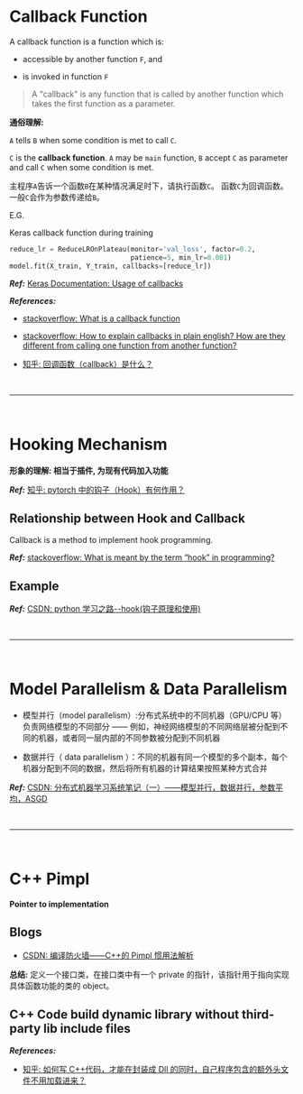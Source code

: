 # Callback Function

A callback function is a function which is:

- accessible by another function `F`, and

- is invoked in function `F`

> A "callback" is any function that is called by another function which takes the first function as a parameter.

**通俗理解:**

`A` tells `B` when some condition is met to call `C`.

`C` is the **callback function**. `A` may be `main` function, `B` accept `C` as parameter and call `C` when some condition is met.

主程序`A`告诉一个函数`B`在某种情况满足时下，请执行函数`C`。 函数`C`为回调函数。一般`C`会作为参数传递给`B`。

E.G.

Keras callback function during training

```python
reduce_lr = ReduceLROnPlateau(monitor='val_loss', factor=0.2,
                              patience=5, min_lr=0.001)
model.fit(X_train, Y_train, callbacks=[reduce_lr])
```

**_Ref:_** [Keras Documentation: Usage of callbacks](https://keras.io/callbacks/)

**_References:_**

- [stackoverflow: What is a callback function](https://stackoverflow.com/questions/824234/what-is-a-callback-function)

- [stackoverflow: How to explain callbacks in plain english? How are they different from calling one function from another function?](https://stackoverflow.com/questions/9596276/how-to-explain-callbacks-in-plain-english-how-are-they-different-from-calling-o/9652434#9652434)

- [知乎: 回调函数（callback）是什么？](https://www.zhihu.com/question/19801131/answer/27459821)

<!-- - [Blog: Using Python decorators for registering callbacks](http://curiosityhealsthecat.blogspot.com/2013/07/using-python-decorators-for-registering_8614.html) -->

<!--  -->
<br>

---

<br>
<!--  -->

# Hooking Mechanism

**形象的理解: 相当于插件, 为现有代码加入功能**

**_Ref:_** [知乎: pytorch 中的钩子（Hook）有何作用？](https://www.zhihu.com/question/61044004/answer/294829738)

## Relationship between Hook and Callback

Callback is a method to implement hook programming.

**_Ref:_** [stackoverflow: What is meant by the term “hook” in programming?](https://stackoverflow.com/a/467568/4636081)

<!-- **Hook: 拦截消息并进行处理的函数**

**理解:** 当某个消息被发出时，hook 会捕捉到该消息并进行执行某些代码。

**_References:_**

- [知乎: pytorch 中的钩子（Hook）有何作用？](https://www.zhihu.com/question/61044004)
- [CSDN: 钩子(hook)编程](https://blog.csdn.net/mingojiang/article/details/7908818)
- [简书: 程序猿口中的 Hook 是什么意思？](https://www.jianshu.com/p/0eeb3885b2e1) -->

## Example

**_Ref:_** [CSDN: python 学习之路--hook(钩子原理和使用)](https://blog.csdn.net/Mybigkid/article/details/78383898)

<!--  -->
<br>

---

<br>
<!--  -->

# Model Parallelism & Data Parallelism

- 模型并行（model parallelism）:分布式系统中的不同机器（GPU/CPU 等）负责网络模型的不同部分 —— 例如，神经网络模型的不同网络层被分配到不同的机器，或者同一层内部的不同参数被分配到不同机器

- 数据并行（ data parallelism ）：不同的机器有同一个模型的多个副本，每个机器分配到不同的数据，然后将所有机器的计算结果按照某种方式合并

**_Ref:_** [CSDN: 分布式机器学习系统笔记（一）——模型并行，数据并行，参数平均，ASGD](https://blog.csdn.net/xbinworld/article/details/74781605)

<!--  -->
<br>

---

<br>
<!--  -->

# C++ Pimpl

**Pointer to implementation**

## Blogs

- [CSDN: 编译防火墙——C++的 Pimpl 惯用法解析](https://blog.csdn.net/lihao21/article/details/47610309)

**总结:** 定义一个接口类，在接口类中有一个 private 的指针，该指针用于指向实现具体函数功能的类的 object。

## C++ Code build dynamic library without third-party lib include files

**_References:_**

- [知乎: 如何写 C++代码，才能在封装成 Dll 的同时，自己程序包含的额外头文件不用加载进来？](https://www.zhihu.com/question/336227826/answer/757634065?hb_wx_block=0&utm_source=ZHShareTargetIDMore&utm_medium=social&utm_oi=37839882420224)
